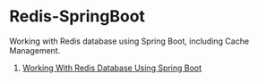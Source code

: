# Redis-SpringBoot
Working with Redis database using Spring Boot, including Cache Management.

1. [Working With Redis Database Using Spring Boot](https://www.knowprogram.com/spring/redis-database-using-spring-boot/)
